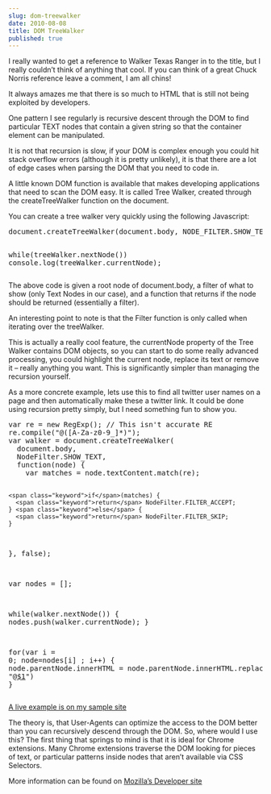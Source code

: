 ```yaml
---
slug: dom-treewalker
date: 2010-08-08
title: DOM TreeWalker
published: true
---
```

<p>I really wanted to get a reference to Walker Texas Ranger in to the title, but I really couldn&rsquo;t think of anything that cool.  If you can think of a great Chuck Norris reference leave a comment, I am all chins!</p>

<p>It always amazes me that there is so much to HTML that is still not being exploited by developers.</p>

<p>One pattern I see regularly is recursive descent through the DOM to find particular TEXT nodes that contain a given string so that the container element can be manipulated.</p>

<p>It is not that recursion is slow, if your DOM is complex enough you could hit stack overflow errors (although it is pretty unlikely), it is that there are a lot of edge cases when parsing the DOM that you need to code in.</p>

<p>A little known DOM function is available that makes developing applications that need to scan the DOM easy.  It is called Tree Walker, created through the createTreeWalker function on the document.</p>

<p>You can create a tree walker very quickly using the following Javascript:</p>

<div class="CodeRay">
  <div class="code"><pre>document.createTreeWalker(document.body, NODE_FILTER.SHOW_TEXT, <span class="keyword">function</span>(node) { <span class="keyword">return</span> NodeFilter.FILTER_ACCEPT; }, <span class="predefined-constant">false</span>);

<span class="keyword">while</span>(treeWalker.nextNode()) console.log(treeWalker.currentNode);</pre></div>
</div>


<p>The above code is given a root node of document.body, a filter of what to show (only Text Nodes in our case), and a function that returns if the node should be returned (essentially a filter).</p>

<p>An interesting point to note is that the Filter function is only called when iterating over the treeWalker.</p>

<p>This is actually a really cool feature, the currentNode property of the Tree Walker contains DOM objects, so you can start to do some really advanced processing, you could highlight the current node, replace its text or remove it &ndash; really anything you want.  This is significantly simpler than managing the recursion yourself.</p>

<p>As a more concrete example, lets use this to find all twitter user names on a page and then automatically make these a twitter link. It could be done using recursion pretty simply, but I need something fun to show you.</p>

<div class="CodeRay">
  <div class="code"><pre><span class="keyword">var</span> re = <span class="keyword">new</span> RegExp(); <span class="comment">// This isn't accurate RE</span>
re.compile(<span class="string"><span class="delimiter">&quot;</span><span class="content">@([A-Za-z0-9_]*)</span><span class="delimiter">&quot;</span></span>);
<span class="keyword">var</span> walker = document.createTreeWalker(
  document.body,
  NodeFilter.SHOW_TEXT,
  <span class="keyword">function</span>(node) {
    <span class="keyword">var</span> matches = node.textContent.match(re);

    <span class="keyword">if</span>(matches) { 
      <span class="keyword">return</span> NodeFilter.FILTER_ACCEPT;
    } <span class="keyword">else</span> {
      <span class="keyword">return</span> NodeFilter.FILTER_SKIP;
    }
  },
  <span class="predefined-constant">false</span>);

<span class="keyword">var</span> nodes = [];

<span class="keyword">while</span>(walker.nextNode()) {
  nodes.push(walker.currentNode);
}

<span class="keyword">for</span>(<span class="keyword">var</span> i = <span class="integer">0</span>; node=nodes[i] ; i++) {
  node.parentNode.innerHTML = node.parentNode.innerHTML.replace(re, <span class="string"><span class="delimiter">&quot;</span><span class="content">@<a href="http://twitter.com/$1">$1</a></span><span class="delimiter">&quot;</span></span>) }</pre></div>
</div>


<p><a href="http://html5samples.appspot.com/treewalker.html">A live example is on my sample site</a></p>

<p>The theory is, that User-Agents can optimize the access to the DOM better than you can recursively descend through the DOM.  So, where would I use this?  The first thing that springs to mind is that it is ideal for Chrome extensions.  Many Chrome extensions traverse the DOM looking for pieces of text, or particular patterns inside nodes that aren&rsquo;t available via CSS Selectors.</p>

<p>More information can be found on <a href="https://developer.mozilla.org/en/DOM/document.createTreeWalker">Mozilla&rsquo;s Developer site</a></p>

